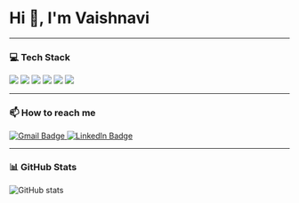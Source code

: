 <h1 align="left">Hi 👋, I'm Vaishnavi</h1>

---

### 💻 Tech Stack

<p align="left">
  <img src="https://img.shields.io/badge/HTML5-E34F26?style=flat&logo=html5&logoColor=white"/>
  <img src="https://img.shields.io/badge/CSS3-1572B6?style=flat&logo=css3&logoColor=white"/>
  <img src="https://img.shields.io/badge/JavaScript-F7DF1E?style=flat&logo=javascript&logoColor=black"/>
  <img src="https://img.shields.io/badge/React-20232A?style=flat&logo=react&logoColor=61DAFB"/>
  <img src="https://img.shields.io/badge/Tailwind_CSS-38B2AC?style=flat&logo=tailwind-css&logoColor=white"/>
  <img src="https://img.shields.io/badge/Git-F05032?style=flat&logo=git&logoColor=white"/>
</p>

---

### 📫 How to reach me

<p align="left">
  <a href="mailto:vaish.bhosale1125@gmail.com" target="_blank">
    <img src="https://img.shields.io/badge/Gmail-D14836?style=flat&logo=gmail&logoColor=white" alt="Gmail Badge"/>
  </a>
  <a href="https://www.linkedin.com/in/vaishnavi-bhosale-pict27" target="_blank">
    <img src="https://img.shields.io/badge/LinkedIn-0077B5?style=flat&logo=linkedin&logoColor=white" alt="LinkedIn Badge"/>
  </a>
</p>

---

### 📊 GitHub Stats

<p align="left">
  <img src="https://github-readme-stats.vercel.app/api?username=vaish1125&show_icons=true&theme=radical" alt="GitHub stats"/>
</p>

<!--
**Vaish1125/Vaish1125** is a ✨ _special_ ✨ repository because its `README.md` (this file) appears on your GitHub profile.

Here are some ideas to get you started:

- 🔭 I’m currently working on ...
- 🌱 I’m currently learning ...
- 👯 I’m looking to collaborate on ...
- 🤔 I’m looking for help with ...
- 💬 Ask me about ...
- 📫 How to reach me: ...
- 😄 Pronouns: ...
- ⚡ Fun fact: ...
-->
